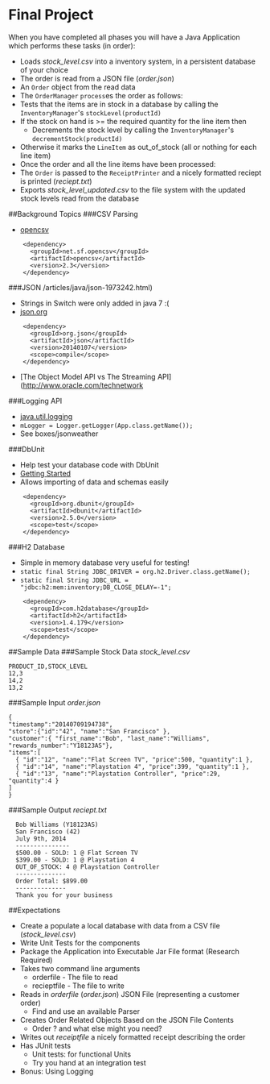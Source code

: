 # Final Project

When you have completed all phases you will have a Java Application which performs these tasks (in order):
* Loads _stock_level.csv_ into a inventory system, in a persistent database of your choice
* The order is read from a JSON file (_order.json_)
* An ``Order`` object from the read data
* The ``OrderManager`` ``process``es the order as follows:
 * Tests that the items are in stock in a database by calling the ``InventoryManager``'s ``stockLevel(productId)``
 * If the stock on hand is >= the required quantity for the line item then
   * Decrements the stock level by calling the ``InventoryManager``'s ``decrementStock(productId)``
 * Otherwise it marks the ``LineItem`` as out_of_stock (all or nothing for each line item)
* Once the order and all the line items have been processed:
* The ``Order`` is passed to the ``ReceiptPrinter`` and a nicely formatted reciept is printed (_reciept.txt_)
* Exports _stock_level_updated.csv_ to the file system with the updated stock levels read from the database

##Background Topics
###CSV Parsing
* [opencsv](http://opencsv.sourceforge.net/)
```
    <dependency>
      <groupId>net.sf.opencsv</groupId>
      <artifactId>opencsv</artifactId>
      <version>2.3</version>
    </dependency>
```

###JSON
/articles/java/json-1973242.html)
* Strings in Switch were only added in java 7 :(
* [json.org](http://json.org/java/)
```
    <dependency>
      <groupId>org.json</groupId>
      <artifactId>json</artifactId>
      <version>20140107</version>
      <scope>compile</scope>
    </dependency>
```
* [The Object Model API vs The Streaming API](http://www.oracle.com/technetwork

###Logging API
* [java.util.logging]()
* ``mLogger = Logger.getLogger(App.class.getName());``
* See boxes/jsonweather

###DbUnit
* Help test your database code with DbUnit
* [Getting Started](http://dbunit.sourceforge.net/howto.html)
* Allows importing of data and schemas easily
```
    <dependency>
      <groupId>org.dbunit</groupId>
      <artifactId>dbunit</artifactId>
      <version>2.5.0</version>
      <scope>test</scope>
    </dependency>
```

###H2 Database
* Simple in memory database very useful for testing!
* ``static final String JDBC_DRIVER = org.h2.Driver.class.getName();``
* ``static final String JDBC_URL = "jdbc:h2:mem:inventory;DB_CLOSE_DELAY=-1";``
```
    <dependency>
      <groupId>com.h2database</groupId>
      <artifactId>h2</artifactId>
      <version>1.4.179</version>
      <scope>test</scope>
    </dependency>
```

##Sample Data
###Sample Stock Data
_stock_level.csv_
```
PRODUCT_ID,STOCK_LEVEL
12,3
14,2
13,2
```

###Sample Input
_order.json_
```
{
"timestamp":"20140709194738",
"store":{"id":"42", "name":"San Francisco" },
"customer":{ "first_name":"Bob", "last_name":"Williams", "rewards_number":"Y18123AS"},
"items":[
  { "id":"12", "name":"Flat Screen TV", "price":500, "quantity":1 },
  { "id":"14", "name":"Playstation 4", "price":399, "quantity":1 },
  { "id":"13", "name":"Playstation Controller", "price":29, "quantity":4 }
]
}
```

###Sample Output
_reciept.txt_
```
  Bob Williams (Y18123AS)
  San Francisco (42)
  July 9th, 2014
  ---------------
  $500.00 - SOLD: 1 @ Flat Screen TV
  $399.00 - SOLD: 1 @ Playstation 4
  OUT_OF_STOCK: 4 @ Playstation Controller
  --------------
  Order Total: $899.00
  --------------
  Thank you for your business

```

##Expectations
* Create a populate a local database with data from a CSV file (_stock_level.csv_)
* Write Unit Tests for the components
* Package the Application into Executable Jar File format (Research Required)
* Takes two command line arguments
  * orderfile - The file to read
  * recieptfile - The file to write
* Reads in _orderfile_ (_order.json_) JSON File (representing a customer order)
  * Find and use an available Parser
* Creates Order Related Objects Based on the JSON File Contents
  * Order ? and what else might you need?
* Writes out _receiptfile_ a nicely formatted receipt describing the order
* Has JUnit tests
   * Unit tests: for functional Units
   * Try you hand at an integration test
* Bonus: Using Logging
